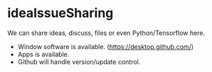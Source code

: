 # ideaIssueSharing
We can share ideas, discuss, files or even Python/Tensorflow here.
- Window software is available. (https://desktop.github.com/)
- Apps is available.
- Github will handle version/update control.

 
